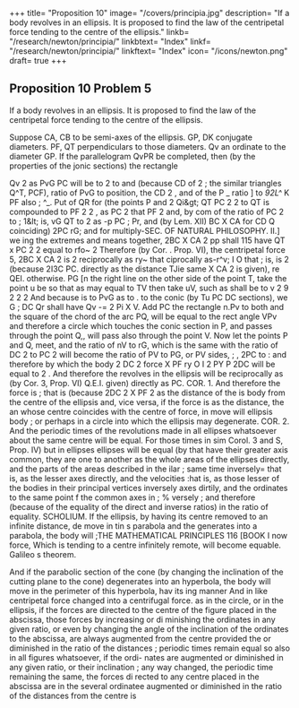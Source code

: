 +++
title= "Proposition 10"
image= "/covers/principia.jpg"
description= "If a body revolves in an ellipsis. It is proposed to find the law of the centripetal force tending to the centre of the ellipsis."
linkb= "/research/newton/principia/"
linkbtext= "Index"
linkf= "/research/newton/principia/"
linkftext= "Index"
icon= "/icons/newton.png"
draft= true
+++

## Proposition 10 Problem 5

If a body revolves in an ellipsis. It is proposed to find the law of the centripetal force tending to the centre of the ellipsis.

Suppose CA, CB to be semi-axes of the ellipsis. GP, DK conjugate diameters. PF, QT perpendiculars to those diameters. Qv an ordinate to the diameter GP. If the parallelogram QvPR be completed, then (by
the properties of the jonic sections) the rectangle

Qv
2
as
PvG
PC
will be to
2
to
and (because
CD
of
2
;
the
similar triangles Q^T, PCF),
ratio of PvG to
position, the
CD
2
,
and of the
P _
ratio
]
to
_92L^_
K PF also
;
^_.
Put
of
QR for
(the points
P
and
2
Qi&amp;gt;
QT
PC 2
2
to QT
is compounded
to
PF
2
2
,
as
PC 2
that
PF
2
and, by com
of the ratio of PC 2
to
;
1&amp;lt;
is,
vG
QT
to
2
as
-p
PC
;
Pr, and (by Lem. XII) BC X CA for CD
Q coinciding) 2PC rG; and
for
multiply-SEC.
OF NATURAL PHILOSOPHY.
II.]
we
ing the extremes and means together,
2BC X CA 2
pp
shall
115
have
QT
x PC 2
2
equal to
rfo~
2
Therefore (by Cor.
.
Prop. VI), the centripetal force
5,
2BC X CA 2
is
2
reciprocally as
ry~
that
ciprocally as-r^v;
I
O
that
;
is,
is
2
(because 2I3C
PC.
directly as the distance
TJie
same
X CA 2
is
given), re
QEI.
otherwise.
PG
[n the right line
on the other side of the point T, take the point u
be
so that
as
may
equal to TV then take uV, such as shall be to v
2
9
2
2
2
And because
is to PvG as
to
.
to
the
conic
(by
Tu
PC
DC
sections),
we
G
;
DC
Qr
shall
have
Qv -=
2
Pi
X
V.
Add
PC
the rectangle n.Pv to both
and the square of the chord of the arc PQ, will be equal to the rect
angle VPv and therefore a circle which touches the conic section in P,
and passes through the point Q,, will pass also through the point V. Now
let the points P and Q, meet, and the ratio of nV to rG, which is the same
with the ratio of DC 2 to PC 2 will become the ratio of PV to PG, or PV
sides,
;
,
2PC
to
:
and therefore
by which the body
2 DC 2
force
X PF
ry
O
I
2
PY
P
2DC
will be equal to
2
.
And
therefore
the
revolves in the ellipsis will be reciprocally as
(by Cor. 3, Prop. VI)
Q.E.I.
given) directly as PC.
COR. 1. And therefore the force
is
;
that
is
(because
2DC 2 X PF 2
as the distance of the
is
body from the
centre of the ellipsis
and, vice versa, if the force is as the distance, the
an
whose centre coincides with the centre of force,
in
move
will
ellipsis
body
;
or perhaps in a circle into which the ellipsis may degenerate.
COR. 2. And the periodic times of the revolutions made in all ellipses
whatsoever about the same centre will be equal. For those times in sim
Corol. 3 and S, Prop. IV) but in ellipses
ellipses will be equal (by
that have their greater axis common, they are one to another as the whole
areas of the ellipses directly, and the parts of the areas described in the
ilar
;
same time inversely= that
is,
as the lesser axes directly,
and the
velocities
:hat is, as those lesser
of the bodies in their principal vertices inversely
axes dirtily, and the ordinates to the same point f the common axes in
;
%
versely
;
and therefore (because of the equality of the direct and inverse
ratios) in the ratio
of equality.
SCHOLIUM.
If the ellipsis,
by having
its
centre removed to an infinite distance, de
move in tin s parabola and the
generates into a parabola, the body will
;THE MATHEMATICAL PRINCIPLES
116
[BOOK I
now
force,
Which
is
tending to a centre infinitely remote, will become equable.
Galileo s theorem.


And if the parabolic section of the cone (by
changing the inclination of the cutting plane to the cone) degenerates into
an hyperbola, the body will move in the perimeter of this hyperbola, hav
its
ing
manner
And in like
centripetal force changed into a centrifugal force.
as in the circle, or in the ellipsis, if the forces are directed to the
centre of the figure placed in the abscissa, those forces by increasing or di
minishing the ordinates in any given ratio, or even by changing the angle
of the inclination of the ordinates to the abscissa, are always augmented
from the centre provided the
or diminished in the ratio of the distances
;
periodic times remain equal so also in all figures whatsoever, if the ordi-
nates are augmented or diminished in any given ratio, or their inclination
;
any way changed, the periodic time remaining the same, the forces di
rected to any centre placed in the abscissa are in the several ordinatee
augmented or diminished in the ratio of the distances from the centre
is